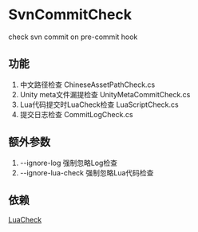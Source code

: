 # SvnCommitCheck
check svn commit on pre-commit hook

## 功能

1. 中文路径检查 ChineseAssetPathCheck.cs
2. Unity meta文件漏提检查 UnityMetaCommitCheck.cs
3. Lua代码提交时LuaCheck检查 LuaScriptCheck.cs
4. 提交日志检查 CommitLogCheck.cs

## 额外参数
1. --ignore-log 强制忽略Log检查
2. --ignore-lua-check 强制忽略Lua代码检查


## 依赖

[LuaCheck](https://github.com/mpeterv/luacheck)
